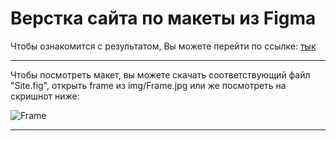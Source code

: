 # Верстка сайта по макеты из Figma

Чтобы ознакомится с результатом, Вы можете перейти по ссылке: 
[тык](https://arlenmor.github.io/Site-layout-1/)

---

Чтобы посмотреть макет, вы можете скачать соответствующий файл "Site.fig", открыть frame из img/Frame.jpg или же посмотреть на скришнот ниже:

![Frame](https://github.com/ArlenMor/Site-layout-1/assets/42170867/2a8a6357-a975-4e12-9e30-16205e75a5fd)

---
